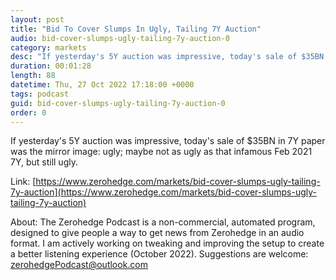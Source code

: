 ```yaml
---
layout: post
title: "Bid To Cover Slumps In Ugly, Tailing 7Y Auction"
audio: bid-cover-slumps-ugly-tailing-7y-auction-0
category: markets
desc: "If yesterday's 5Y auction was impressive, today's sale of $35BN in 7Y paper was the mirror image: ugly; maybe not as ugly as that infamous Feb 2021 7Y, but still ugly."
duration: 00:01:28
length: 88
datetime: Thu, 27 Oct 2022 17:18:00 +0000
tags: podcast
guid: bid-cover-slumps-ugly-tailing-7y-auction-0
order: 0
---
```

If yesterday's 5Y auction was impressive, today's sale of $35BN in 7Y paper was the mirror image: ugly; maybe not as ugly as that infamous Feb 2021 7Y, but still ugly.

Link: [https://www.zerohedge.com/markets/bid-cover-slumps-ugly-tailing-7y-auction](https://www.zerohedge.com/markets/bid-cover-slumps-ugly-tailing-7y-auction)

About: The Zerohedge Podcast is a non-commercial, automated program, designed to give people a way to get news from Zerohedge in an audio format.  I am actively working on tweaking and improving the setup to create a better listening experience (October 2022).  Suggestions are welcome: [zerohedgePodcast@outlook.com](mailto:zerohedgePodcast@outlook.com)